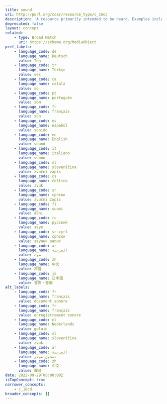 ```yaml
---
title: sound
uri: http://purl.org/coar/resource_type/c_18cc
description: 'A resource primarily intended to be heard. Examples include a music playback file format, an audio compact disc, and recorded speech or sounds. [Source: http://dublincore.org/documents/dcmi-terms/#dcmitype-Sound]'
deprecated: false
layout: concept
related:
    - type: Broad Match
      uri: https://schema.org/MediaObject
pref_labels:
    - language_code: de
      language_name: Deutsch
      value: Ton
    - language_code: tr
      language_name: Türkçe
      value: ses
    - language_code: ca
      language_name: català
      value: so
    - language_code: pt
      language_name: português
      value: som
    - language_code: fr
      language_name: français
      value: son
    - language_code: es
      language_name: español
      value: sonido
    - language_code: en
      language_name: English
      value: sound
    - language_code: it
      language_name: italiano
      value: suono
    - language_code: sl
      language_name: slovenščina
      value: zvočni zapis
    - language_code: cs
      language_name: čeština
      value: zvuk
    - language_code: sr
      language_name: српски
      value: zvučni zapis
    - language_code: fi
      language_name: suomi
      value: ääni
    - language_code: ru
      language_name: русский
      value: звук
    - language_code: sr-cyrl
      language_name: српски
      value: звучни запис
    - language_code: ar
      language_name: العربية
      value: صوت
    - language_code: zh
      language_name: 中文
      value: 声音
    - language_code: ja
      language_name: 日本語
      value: 音声・音楽
alt_labels:
    - language_code: fr
      language_name: français
      value: document sonore
    - language_code: fr
      language_name: français
      value: enregistrement sonore
    - language_code: nl
      language_name: Nederlands
      value: geluid
    - language_code: sl
      language_name: slovenščina
      value: zvok
    - language_code: ar
      language_name: العربية
      value: تسجيل صوتي
    - language_code: zh
      language_name: 中文
      value: 聲音
date: 2022-09-29T00:00:00Z
isTopConcept: true
narrower_concepts:
    - c_18cd
broader_concepts: []
---
```



